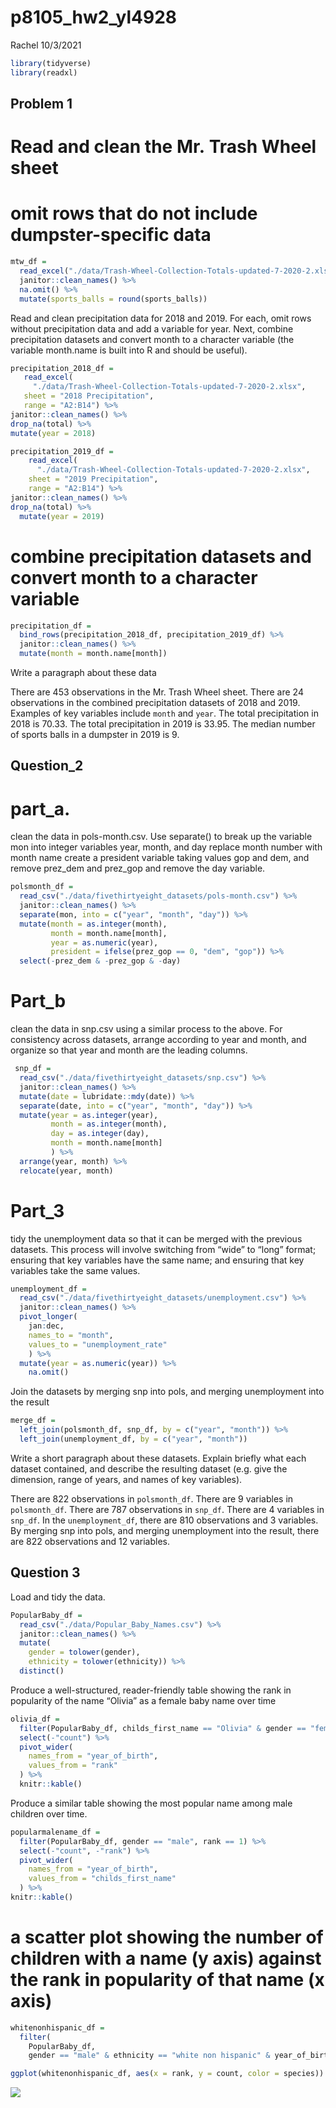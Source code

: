 p8105\_hw2\_yl4928
================
Rachel
10/3/2021

``` r
library(tidyverse)
library(readxl)
```

## Problem 1

# Read and clean the Mr. Trash Wheel sheet

# omit rows that do not include dumpster-specific data

``` r
mtw_df = 
  read_excel("./data/Trash-Wheel-Collection-Totals-updated-7-2020-2.xlsx", range = "A2:N534") %>% 
  janitor::clean_names() %>% 
  na.omit() %>% 
  mutate(sports_balls = round(sports_balls))
```

Read and clean precipitation data for 2018 and 2019. For each, omit rows
without precipitation data and add a variable for year. Next, combine
precipitation datasets and convert month to a character variable (the
variable month.name is built into R and should be useful).

``` r
precipitation_2018_df = 
   read_excel(
     "./data/Trash-Wheel-Collection-Totals-updated-7-2020-2.xlsx",
   sheet = "2018 Precipitation",
   range = "A2:B14") %>% 
janitor::clean_names() %>%
drop_na(total) %>%
mutate(year = 2018)
```

``` r
precipitation_2019_df = 
    read_excel(
      "./data/Trash-Wheel-Collection-Totals-updated-7-2020-2.xlsx",
    sheet = "2019 Precipitation",
    range = "A2:B14") %>% 
janitor::clean_names() %>% 
drop_na(total) %>% 
  mutate(year = 2019)
```

# combine precipitation datasets and convert month to a character variable

``` r
precipitation_df = 
  bind_rows(precipitation_2018_df, precipitation_2019_df) %>%
  janitor::clean_names() %>% 
  mutate(month = month.name[month])
```

Write a paragraph about these data

There are 453 observations in the Mr. Trash Wheel sheet. There are 24
observations in the combined precipitation datasets of 2018 and 2019.
Examples of key variables include `month` and `year`. The total
precipitation in 2018 is 70.33. The total precipitation in 2019 is
33.95. The median number of sports balls in a dumpster in 2019 is 9.

## Question\_2

# part\_a.

clean the data in pols-month.csv. Use separate() to break up the
variable mon into integer variables year, month, and day replace month
number with month name create a president variable taking values gop and
dem, and remove prez\_dem and prez\_gop and remove the day variable.

``` r
polsmonth_df = 
  read_csv("./data/fivethirtyeight_datasets/pols-month.csv") %>% 
  janitor::clean_names() %>% 
  separate(mon, into = c("year", "month", "day")) %>% 
  mutate(month = as.integer(month),
         month = month.name[month],
         year = as.numeric(year),
         president = ifelse(prez_gop == 0, "dem", "gop")) %>% 
  select(-prez_dem & -prez_gop & -day)
```

# Part\_b

clean the data in snp.csv using a similar process to the above. For
consistency across datasets, arrange according to year and month, and
organize so that year and month are the leading columns.

``` r
 snp_df = 
  read_csv("./data/fivethirtyeight_datasets/snp.csv") %>% 
  janitor::clean_names() %>% 
  mutate(date = lubridate::mdy(date)) %>% 
  separate(date, into = c("year", "month", "day")) %>% 
  mutate(year = as.integer(year),
         month = as.integer(month),
         day = as.integer(day),
         month = month.name[month]
         ) %>% 
  arrange(year, month) %>% 
  relocate(year, month)
```

# Part\_3

tidy the unemployment data so that it can be merged with the previous
datasets. This process will involve switching from “wide” to “long”
format; ensuring that key variables have the same name; and ensuring
that key variables take the same values.

``` r
unemployment_df = 
  read_csv("./data/fivethirtyeight_datasets/unemployment.csv") %>% 
  janitor::clean_names() %>%
  pivot_longer(
    jan:dec,
    names_to = "month", 
    values_to = "unemployment_rate"
    ) %>% 
  mutate(year = as.numeric(year)) %>% 
    na.omit()
```

Join the datasets by merging snp into pols, and merging unemployment
into the result

``` r
merge_df =
  left_join(polsmonth_df, snp_df, by = c("year", "month")) %>%
  left_join(unemployment_df, by = c("year", "month"))
```

Write a short paragraph about these datasets. Explain briefly what each
dataset contained, and describe the resulting dataset (e.g. give the
dimension, range of years, and names of key variables).

There are 822 observations in `polsmonth_df`. There are 9 variables in
`polsmonth_df`. There are 787 observations in `snp_df`. There are 4
variables in `snp_df`. In the `unemployment_df`, there are 810
observations and 3 variables. By merging snp into pols, and merging
unemployment into the result, there are 822 observations and 12
variables.

## Question 3

Load and tidy the data.

``` r
PopularBaby_df = 
  read_csv("./data/Popular_Baby_Names.csv") %>%
  janitor::clean_names() %>% 
  mutate(
    gender = tolower(gender),
    ethnicity = tolower(ethnicity)) %>% 
  distinct()
```

Produce a well-structured, reader-friendly table showing the rank in
popularity of the name “Olivia” as a female baby name over time

``` r
olivia_df = 
  filter(PopularBaby_df, childs_first_name == "Olivia" & gender == "female") %>% 
  select(-"count") %>% 
  pivot_wider(
    names_from = "year_of_birth",
    values_from = "rank"
  ) %>%
  knitr::kable()
```

Produce a similar table showing the most popular name among male
children over time.

``` r
popularmalename_df =
  filter(PopularBaby_df, gender == "male", rank == 1) %>%
  select(-"count", -"rank") %>% 
  pivot_wider(
    names_from = "year_of_birth",
    values_from = "childs_first_name"
  ) %>%
knitr::kable() 
```

# a scatter plot showing the number of children with a name (y axis) against the rank in popularity of that name (x axis)

``` r
whitenonhispanic_df = 
  filter(
    PopularBaby_df, 
    gender == "male" & ethnicity == "white non hispanic" & year_of_birth == 2016)

ggplot(whitenonhispanic_df, aes(x = rank, y = count, color = species)) + geom_point(color = "red")
```

![](p8105_hw2_yl4928_files/figure-gfm/unnamed-chunk-13-1.png)<!-- -->
